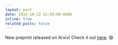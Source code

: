 ```yaml
---
layout: post
date: 2015-10-22 15:59:00-0400
inline: true
related_posts: false
---
```


New preprint released on Arxiv! Check it out [here](https://arxiv.org/abs/2310.20090). :smile:
